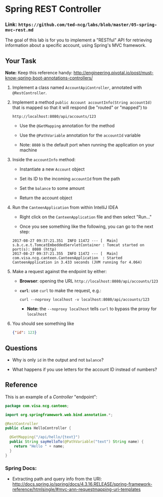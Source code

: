 # Spring REST Controller

### Link: `https://github.com/ted-ncg/labs/blob/master/05-spring-mvc-rest.md`

The goal of this lab is for you to implement a "RESTful" API for retrieving information about a specific account, using Spring's MVC framework.

## Your Task

**Note:** Keep this reference handy: http://engineering.pivotal.io/post/must-know-spring-boot-annotations-controllers/

1. Implement a class named `AccountApiController`, annotated with `@RestController`.
 
2. Implement a method `public Account accountInfo(String accountId)` that is mapped so that it will respond (be "routed" or "mapped") to

    ```
    http://localhost:8080/api/accounts/123
    ``` 

    * Use the `@GetMapping` annotation for the method
    
    * Use the `@PathVariable` annotation for the `accountId` variable
    
    * Note: `8080` is the default port when running the application on your machine

1. Inside the `accountInfo` method:
 
   * Instantiate a new `Account` object
   
   * Set its ID to the incoming `accountId` from the path
   
   * Set the `balance` to some amount
   
   * Return the account object

1. Run the `CanteenApplication` from within IntelliJ IDEA
   * Right click on the `CanteenApplication` file and then select "Run..."
 
   * Once you see something like the following, you can go to the next step:

   ```
   2017-08-27 09:37:21.351  INFO 11472 --- [  Main] s.b.c.e.t.TomcatEmbeddedServletContainer : Tomcat started on port(s): 8080 (http)
   2017-08-27 09:37:21.355  INFO 11472 --- [  Main] com.visa.ncg.canteen.CanteenApplication  : Started CanteenApplication in 3.433 seconds (JVM running for 4.064)
   ```

1. Make a request against the endpoint by either:
 
    * **Browser**: opening the URL `http://localhost:8080/api/accounts/123`

    * **`curl`**: use `curl` to make the request, e.g.:
      ```
      curl --noproxy localhost -v localhost:8080/api/accounts/123
      ```

      * **Note:** the `--noproxy localhost` tells `curl` to bypass the proxy for `localhost`

1. You should see something like

    ```json
    {"id": 123}
    ```

## Questions

* Why is only `id` in the output and not `balance`?

* What happens if you use letters for the account ID instead of numbers?

## Reference

This is an example of a *Controller* "endpoint":
  
```java
package com.visa.ncg.canteen;

import org.springframework.web.bind.annotation.*;

@RestController
public class HelloController {

  @GetMapping("/api/hello/{text}")
  public String sayHelloTo(@PathVariable("text") String name) {
    return "Hello " + name;
  }
}  
```

### Spring Docs:

* Extracting path and query info from the URI: http://docs.spring.io/spring/docs/4.3.16.RELEASE/spring-framework-reference/htmlsingle/#mvc-ann-requestmapping-uri-templates
